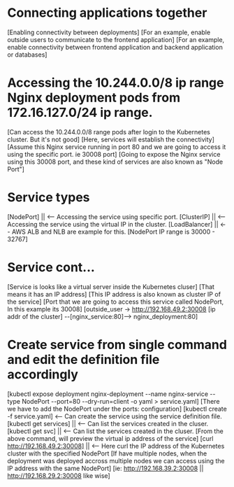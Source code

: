 # Connecting applications together
[Enabling connectivity between deployments]
[For an example, enable outside users to communicate to the frontend application]
[For an example, enable connectivity between frontend application and backend application or databases]

# Accessing the 10.244.0.0/8 ip range Nginx deployment pods from 172.16.127.0/24 ip range.
[Can access the 10.244.0.0/8 range pods after login to the Kubernetes cluster. But it's not good]
[Here, services will establish the connectivity]
[Assume this Nginx service running in port 80 and we are going to access it using the specific port. ie 30008 port]
[Going to expose the Nginx service using this 30008 port, and these kind of services are also known as "Node Port"]

# Service types
[NodePort] || <-- Accessing the service using specific port.
[ClusterIP] || <-- Accessing the service using the virtual IP in the cluster.
[LoadBalancer] || <-- AWS ALB and NLB are example for this.
[NodePort IP range is 30000 - 32767]

# Service cont...
[Service is looks like a virtual server inside the Kubernetes cluser]
[That means it has an IP address]
[This IP address is also known as cluster IP of the service]
[Port that we are going to access this service called NodePort, In this example its 30008]
[outside_user -> http://192.168.49.2:30008 [ip addr of the cluster] --[nginx_service:80]--> nginx_deployment:80]

# Create service from single command and edit the definition file accordingly
[kubectl expose deployment nginx-deployment --name nginx-service --type NodePort --port=80 --dry-run=client -o yaml > service.yaml]
[There we have to add the NodePort under the ports: configuration]
[kubectl create -f service.yaml] <-- Can create the service using the service definition file.
[kubectl get services] || <-- Can list the services created in the cluser.
[kubectl get svc] || <-- Can list the services created in the cluser. 
[From the above command, will preview the virtual ip address of the service]
[curl http://192.168.49.2:30008] || <-- Here curl the IP address of the Kubernetes cluster with the specified NodePort
[If have multiple nodes, when the deployment was deployed accross multiple nodes we can access using the IP address with the same NodePort]
[ie: http://192.168.39.2:30008 || http://192.168.29.2:30008 like wise]
